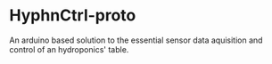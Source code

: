 # HyphnCtrl-proto
An arduino based solution to the essential sensor data aquisition and control of an hydroponics' table.
